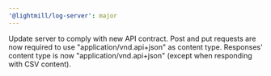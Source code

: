 ```yaml
---
'@lightmill/log-server': major
---
```


Update server to comply with new API contract. Post and put requests are now required to use "application/vnd.api+json" as content type. Responses' content type is now "application/vnd.api+json" (except when responding with CSV content).
